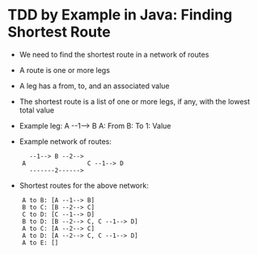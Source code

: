 # TDD by Example in Java: Finding Shortest Route

- We need to find the shortest route in a network of routes
- A route is one or more legs
- A leg has a from, to, and an associated value
- The shortest route is a list of one or more legs, if any, with the lowest total value
- Example leg:
	A --1--> B
	A: From
	B: To
	1: Value
	
- Example network of routes:
```
      --1--> B --2--> 
    A                 C --1--> D
      -------2------>
```

- Shortest routes for the above network:
```
    A to B: [A --1--> B]
    B to C: [B --2--> C]
    C to D: [C --1--> D]
    B to D: [B --2--> C, C --1--> D]
    A to C: [A --2--> C]
    A to D: [A --2--> C, C --1--> D]
    A to E: []
```
	